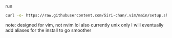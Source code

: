 run
```sh
curl -o- https://raw.githubusercontent.com/Siri-chan/.vim/main/setup.sh | sh
```
note: designed for vim, not nvim lol
also currently unix only
I will eventually add aliases for the install to go smoother
